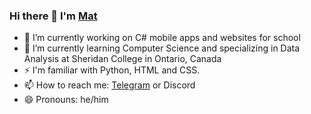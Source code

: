 ### Hi there 👋 I'm [Mat](https://matni.software)

- 🔭 I’m currently working on C# mobile apps and websites for school
- 🌱 I’m currently learning Computer Science and specializing in Data Analysis at Sheridan College in Ontario, Canada
- ⚡ I'm familiar with Python, HTML and CSS. 
- 📫 How to reach me: [Telegram](t.me/Kurotsun) or Discord
- 😄 Pronouns: he/him

<!--
**Kurotsun/Kurotsun** is a ✨ _special_ ✨ repository because its `README.md` (this file) appears on your GitHub profile.

Here are some ideas to get you started:


-->
